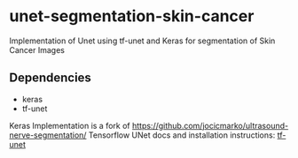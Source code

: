 # unet-segmentation-skin-cancer
Implementation of Unet using tf-unet and Keras for segmentation of Skin Cancer Images

## Dependencies
 - keras
 - tf-unet
 
Keras Implementation is a fork of https://github.com/jocicmarko/ultrasound-nerve-segmentation/
Tensorflow UNet docs and installation instructions: [tf-unet](http://tf-unet.readthedocs.io/en/latest/)

